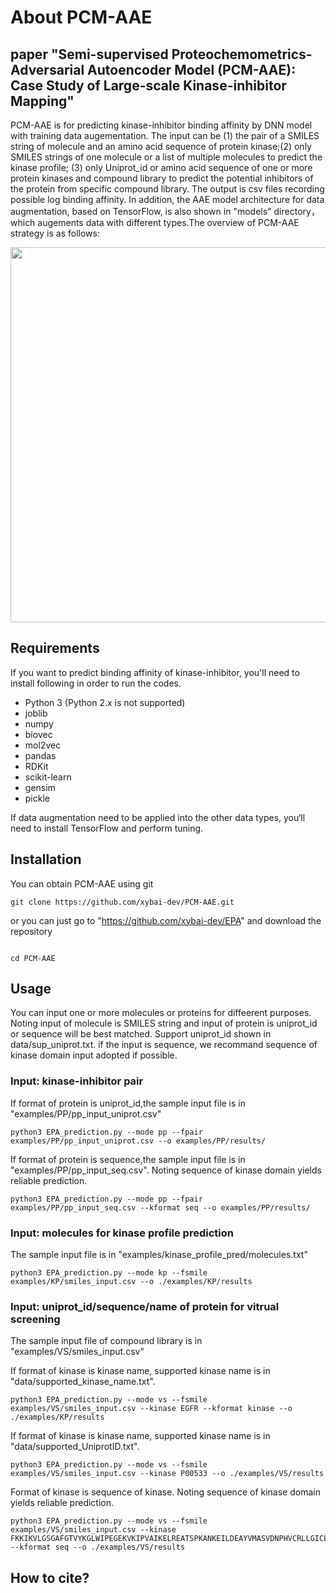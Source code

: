 # About PCM-AAE
## paper "Semi-supervised Proteochemometrics-Adversarial Autoencoder Model (PCM-AAE): Case Study of Large-scale Kinase-inhibitor Mapping"

PCM-AAE is for predicting kinase-inhibitor binding affinity by DNN model with training data augementation. The input can be (1) the pair of a SMILES string of molecule and an amino acid sequence of protein kinase;(2) only SMILES strings of one molecule or a list of multiple molecules to predict the kinase profile; (3) only Uniprot_id or amino acid sequence of one or more protein kinases and compound library to predict the potential inhibitors of the protein from specific compound library. The output is csv files recording possible log binding affinity. In addition, the AAE model architecture for data augmentation, based on TensorFlow, is also shown in "models" directory，which augements data with different types.The overview of PCM-AAE strategy is as follows:

<div align="center">
<p><img src="https://github.com/xybai-dev/PCM-AAE/raw/master/png/EPA.png" width="600" /></p>
</div>

## Requirements

If you want to predict binding affinity of kinase-inhibitor, you'll need to install following in order to run the codes.

*  Python 3 (Python 2.x is not supported)
*  joblib
*  numpy
*  biovec
*  mol2vec
*  pandas
*  RDKit
*  scikit-learn
*  gensim
*  pickle

If data augmentation need to be applied into the other data types, you‘ll need to install TensorFlow and perform tuning.

## Installation
You can obtain PCM-AAE using git
```
git clone https://github.com/xybai-dev/PCM-AAE.git
```
or you can just go to "https://github.com/xybai-dev/EPA" and download the repository
```

cd PCM-AAE
```
## Usage

You can input one or more molecules or proteins for diffeerent purposes. Noting input of molecule is SMILES string and input of protein is uniprot_id or sequence will be best matched. Support uniprot_id shown in data/sup_uniprot.txt. if the input is sequence, we recommand sequence of kinase domain input adopted if possible.

### Input: kinase-inhibitor pair
If format of protein is uniprot_id,the sample input file is in "examples/PP/pp_input_uniprot.csv"

```
python3 EPA_prediction.py --mode pp --fpair examples/PP/pp_input_uniprot.csv --o examples/PP/results/

```
If format of protein is sequence,the sample input file is in "examples/PP/pp_input_seq.csv". Noting sequence of kinase domain yields reliable prediction.
```
python3 EPA_prediction.py --mode pp --fpair examples/PP/pp_input_seq.csv --kformat seq --o examples/PP/results/

```

### Input: molecules for kinase profile prediction
The sample input file is in "examples/kinase_profile_pred/molecules.txt"
```
python3 EPA_prediction.py --mode kp --fsmile examples/KP/smiles_input.csv --o ./examples/KP/results

```

### Input: uniprot_id/sequence/name of protein for vitrual screening
The sample input file of compound library is in "examples/VS/smiles_input.csv"

If format of kinase is kinase name, supported kinase name is in "data/supported_kinase_name.txt".

```
python3 EPA_prediction.py --mode vs --fsmile examples/VS/smiles_input.csv --kinase EGFR --kformat kinase --o ./examples/KP/results

```
If format of kinase is kinase name, supported kinase name is in "data/supported_UniprotID.txt".
```
python3 EPA_prediction.py --mode vs --fsmile examples/VS/smiles_input.csv --kinase P00533 --o ./examples/VS/results
```

Format of kinase is sequence of kinase. Noting sequence of kinase domain yields reliable prediction.
```
python3 EPA_prediction.py --mode vs --fsmile examples/VS/smiles_input.csv --kinase FKKIKVLGSGAFGTVYKGLWIPEGEKVKIPVAIKELREATSPKANKEILDEAYVMASVDNPHVCRLLGICLTSTVQLITQLMPFGCLLDYVREHKDNIGSQYLLNWCVQIAKGMNYLEDRRLVHRDLAARNVLVKTPQHVKITDFGLAKLLGAEEKEYHAEGGKVPIKWMALESILHRIYTHQSDVWSYGVTVWELMTFGSKPYDGIPASEISSILEKGERLPQPPICTIDVYMIMVKCWMIDADSRPKFRELIIEFS --kformat seq --o ./examples/VS/results

```

## How to cite?







